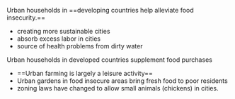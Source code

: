 
Urban households in ==developing countries help alleviate food insecurity.==
- creating more sustainable cities
- absorb excess labor in cities
- source of health problems from dirty water


Urban households in developed countries supplement food purchases
- ==Urban farming is largely a leisure activity==
- Urban gardens in food insecure areas bring fresh food to poor residents 
- zoning laws have changed to allow small animals (chickens) in cities.
